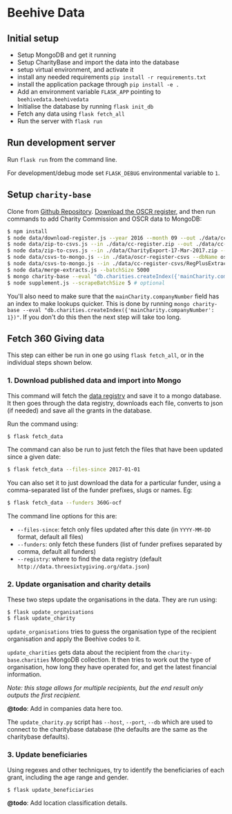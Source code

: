 Beehive Data
============

Initial setup
-------------

- Setup MongoDB and get it running
- Setup CharityBase and import the data into the database
- setup virtual environment, and activate it
- install any needed requirements `pip install -r requirements.txt`
- install the application package through `pip install -e .`
- Add an environment variable `FLASK_APP` pointing to `beehivedata.beehivedata`
- Initialise the database by running `flask init_db`
- Fetch any data using `flask fetch_all`
- Run the server with `flask run`

Run development server
----------------------

Run `flask run` from the command line.

For development/debug mode set `FLASK_DEBUG` environmental variable to `1`.

Setup `charity-base`
--------------------

Clone from [Github Repository](https://github.com/tithebarn/charity-base).
[Download the OSCR register](http://www.oscr.org.uk/charities/search-scottish-charity-register/charity-register-download),
and then run commands to add Charity Commission and OSCR data to MongoDB:

```bash
$ npm install
$ node data/download-register.js --year 2016 --month 09 --out ./data/cc-register.zip
$ node data/zip-to-csvs.js --in ./data/cc-register.zip --out ./data/cc-register-csvs --type cc
$ node data/zip-to-csvs.js --in ./data/CharityExport-17-Mar-2017.zip --out ./data/oscr-register-csvs --type oscr
$ node data/csvs-to-mongo.js --in ./data/oscr-register-csvs --dbName oscr-register --type oscr
$ node data/csvs-to-mongo.js --in ./data/cc-register-csvs/RegPlusExtract_March_2017 --dbName cc-register --type cc
$ node data/merge-extracts.js --batchSize 5000
$ mongo charity-base --eval "db.charities.createIndex({'mainCharity.companyNumber': 1})" # create index on companyNumber
$ node supplement.js --scrapeBatchSize 5 # optional
```

You'll also need to make sure that the `mainCharity.companyNumber` field has an
index to make lookups quicker. This is done by running `mongo charity-base --eval "db.charities.createIndex({'mainCharity.companyNumber': 1})"`.
If you don't do this then the next step will take too long.


Fetch 360 Giving data
---------------------

This step can either be run in one go using `flask fetch_all`, or in the individual
steps shown below.

### 1. Download published data and import into Mongo

This command will fetch the [data registry](http://data.threesixtygiving.org/data.json)
and save it to a mongo database. It then goes through the data registry,
downloads each file, converts to json (if needed) and save all the grants in
the database.

Run the command using:

```bash
$ flask fetch_data
```

The command can also be run to just fetch the files that have been updated since
a given date:

```bash
$ flask fetch_data --files-since 2017-01-01
```

You can also set it to just download the data for a particular funder, using a
comma-separated list of the funder prefixes, slugs or names. Eg:

```bash
$ flask fetch_data --funders 360G-ocf
```

The command line options for this are:

- `--files-since`: fetch only files updated after this date (in `YYYY-MM-DD` format, default all files)
- `--funders`: only fetch these funders (list of funder prefixes separated by comma, default all funders)
- `--registry`: where to find the data registry (default `http://data.threesixtygiving.org/data.json`)

### 2. Update organisation and charity details

These two steps update the organisations in the data. They are run using:

```bash
$ flask update_organisations
$ flask update_charity
```

`update_organisations` tries to guess the organisation type of the recipient
organisation and apply the Beehive codes to it.

`update_charities` gets data about the recipient from the `charity-base`.`charities`
MongoDB collection. It then tries to work out the type of organisation, how long
they have operated for, and get the latest financial information.

_Note: this stage allows for multiple recipients, but the end result only
outputs the first recipient._

**@todo**: Add in companies data here too.

The `update_charity.py` script has `--host`, `--port`, `--db` which are used
to connect to the charitybase database (the defaults are the same as the
charitybase defaults).

### 3. Update beneficiaries

Using regexes and other techniques, try to identify the beneficiaries of each
grant, including the age range and gender.

```bash
$ flask update_beneficiaries
```

**@todo**: Add location classification details.
